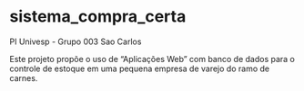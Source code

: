 # sistema_compra_certa
PI Univesp - Grupo 003 Sao Carlos

Este projeto propõe o uso de “Aplicações Web” com banco de dados para o controle de estoque em uma pequena empresa de varejo do ramo de carnes.
